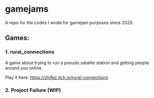 # gamejams

A repo for the codes I wrote for gamejam purposes since 2020.

## Games:

### 1. rural_connections 
A game about trying to run a pseudo satalite station and getting people around you online. 

Play it here: https://zhifez.itch.io/rural-connections

### 2. Project Failure (WIP)